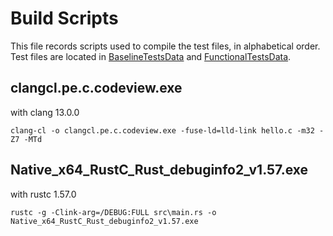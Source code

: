# Build Scripts

This file records scripts used to compile the test files, in alphabetical order.
Test files are located in [BaselineTestsData](https://github.com/microsoft/binskim/tree/main/src/Test.FunctionalTests.BinSkim.Driver/BaselineTestsData) and [FunctionalTestsData](https://github.com/microsoft/binskim/tree/main/src/Test.FunctionalTests.BinSkim.Rules/FunctionalTestsData).

## clangcl.pe.c.codeview.exe

with clang 13.0.0

`clang-cl -o clangcl.pe.c.codeview.exe -fuse-ld=lld-link hello.c -m32 -Z7 -MTd`

## Native_x64_RustC_Rust_debuginfo2_v1.57.exe

with rustc 1.57.0

`rustc -g -Clink-arg=/DEBUG:FULL src\main.rs -o Native_x64_RustC_Rust_debuginfo2_v1.57.exe`
